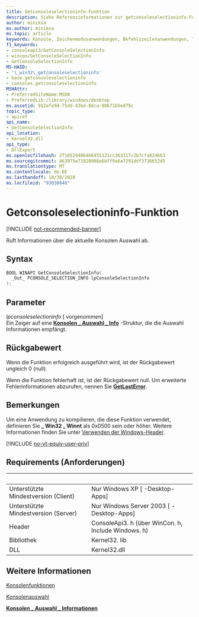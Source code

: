 ```yaml
---
title: Getconsoleselectioninfo-Funktion
description: Siehe Referenzinformationen zur getconsoleselectioninfo-Funktion, die Informationen über die aktuelle Konsolen Auswahl abruft.
author: miniksa
ms.author: miniksa
ms.topic: article
keywords: Konsole, Zeichenmodusanwendungen, Befehlszeilenanwendungen, Terminalanwendungen, Konsolen-API
f1_keywords:
- consoleapi3/GetConsoleSelectionInfo
- wincon/GetConsoleSelectionInfo
- GetConsoleSelectionInfo
MS-HAID:
- '\_win32\_getconsoleselectioninfo'
- base.getconsoleselectioninfo
- consoles.getconsoleselectioninfo
MSHAttr:
- PreferredSiteName:MSDN
- PreferredLib:/library/windows/desktop
ms.assetid: 912efe9d-75dd-43bd-8dca-08671b5ed79c
topic_type:
- apiref
api_name:
- GetConsoleSelectionInfo
api_location:
- Kernel32.dll
api_type:
- DllExport
ms.openlocfilehash: 2f1052940b468455121cc363317c2b7cfa8246b3
ms.sourcegitcommit: 463975e71920908a6bff9a6a7291ddf3736652d5
ms.translationtype: MT
ms.contentlocale: de-DE
ms.lasthandoff: 10/30/2020
ms.locfileid: "93038848"
---
```

# <a name="getconsoleselectioninfo-function"></a>Getconsoleselectioninfo-Funktion

[!INCLUDE [not-recommended-banner](./includes/not-recommended-banner.md)]

Ruft Informationen über die aktuelle Konsolen Auswahl ab.

## <a name="syntax"></a>Syntax

```C
BOOL WINAPI GetConsoleSelectionInfo(
  _Out_ PCONSOLE_SELECTION_INFO lpConsoleSelectionInfo
);
```

## <a name="parameters"></a>Parameter

*lpconsoleselectioninfo* \[ vorgenommen\]  
Ein Zeiger auf eine [**Konsolen \_ Auswahl \_ Info**](console-selection-info-str.md) -Struktur, die die Auswahl Informationen empfängt.

## <a name="return-value"></a>Rückgabewert

Wenn die Funktion erfolgreich ausgeführt wird, ist der Rückgabewert ungleich 0 (null).

Wenn die Funktion fehlerhaft ist, ist der Rückgabewert null. Um erweiterte Fehlerinformationen abzurufen, nennen Sie [**GetLastError**](https://msdn.microsoft.com/library/windows/desktop/ms679360).

## <a name="remarks"></a>Bemerkungen

Um eine Anwendung zu kompilieren, die diese Funktion verwendet, definieren Sie **\_ Win32 \_ Winnt** als 0x0500 sein oder höher. Weitere Informationen finden Sie unter [Verwenden der Windows-Header](https://msdn.microsoft.com/library/windows/desktop/aa383745).

[!INCLUDE [no-vt-equiv-user-priv](./includes/no-vt-equiv-user-priv.md)]

## <a name="requirements"></a>Requirements (Anforderungen)

| &nbsp; | &nbsp; |
|-|-|
| Unterstützte Mindestversion (Client) | Nur Windows XP \[ -Desktop-Apps\] |
| Unterstützte Mindestversion (Server) | Nur Windows Server 2003 \[ -Desktop-Apps\] |
| Header | ConsoleApi3. h (über WinCon. h, Include Windows. h) |
| Bibliothek | Kernel32. lib |
| DLL | Kernel32.dll |

## <a name="see-also"></a>Weitere Informationen

[Konsolenfunktionen](console-functions.md)

[Konsolenauswahl](console-selection.md)

[**Konsolen \_ Auswahl \_ Informationen**](console-selection-info-str.md)
